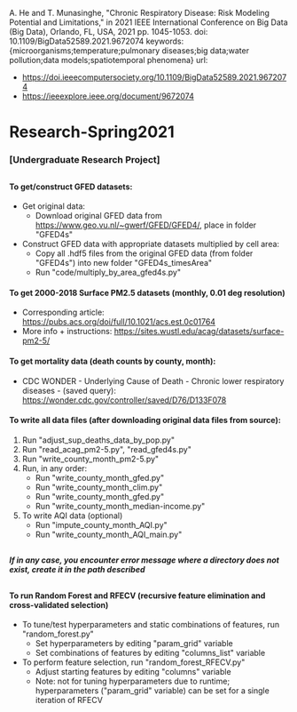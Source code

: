 


A. He and T. Munasinghe,  "Chronic Respiratory Disease: Risk Modeling Potential and Limitations," in 2021 IEEE International Conference on Big Data (Big Data), Orlando, FL, USA, 2021 pp. 1045-1053.
doi: 10.1109/BigData52589.2021.9672074
keywords: {microorganisms;temperature;pulmonary diseases;big data;water pollution;data models;spatiotemporal phenomena}
url:
- https://doi.ieeecomputersociety.org/10.1109/BigData52589.2021.9672074
- https://ieeexplore.ieee.org/document/9672074


# Research-Spring2021
### [Undergraduate Research Project]
##

#### To get/construct GFED datasets:
- Get original data:
  - Download original GFED data from <https://www.geo.vu.nl/~gwerf/GFED/GFED4/>, place in folder "GFED4s"
- Construct GFED data with appropriate datasets multiplied by cell area:
  - Copy all .hdf5 files from the original GFED data (from folder "GFED4s") into new folder "GFED4s_timesArea"
  - Run "code/multiply_by_area_gfed4s.py"

#### To get 2000-2018 Surface PM2.5 datasets (monthly, 0.01 deg resolution)
- Corresponding article: <https://pubs.acs.org/doi/full/10.1021/acs.est.0c01764>
- More info + instructions: <https://sites.wustl.edu/acag/datasets/surface-pm2-5/>



#### To get mortality data (death counts by county, month):
- CDC WONDER - Underlying Cause of Death - Chronic lower respiratory diseases - (saved query): <https://wonder.cdc.gov/controller/saved/D76/D133F078>


#### To write all data files (after downloading original data files from source):
1. Run "adjust_sup_deaths_data_by_pop.py"
2. Run "read_acag_pm2-5.py", "read_gfed4s.py"
3. Run "write_county_month_pm2-5.py"
4. Run, in any order:
    - Run "write_county_month_gfed.py"
    - Run "write_county_month_clim.py"
    - Run "write_county_month_gfed.py"
    - Run "write_county_month_median-income.py"
5. To write AQI data (optional)
    - Run "impute_county_month_AQI.py"
    - Run "write_county_month_AQI_main.py"


##
##### If in any case, you encounter error message where a directory does not exist, create it in the path described
##


#### To run Random Forest and RFECV (recursive feature elimination and cross-validated selection)
- To tune/test hyperparameters and static combinations of features, run "random_forest.py"
  - Set hyperparameters by editing "param_grid" variable
  - Set combinations of features by editing "columns_list" variable
- To perform feature selection, run "random_forest_RFECV.py"
  - Adjust starting features by editing "columns" variable
  - Note: not for tuning hyperparameters due to runtime; hyperparameters ("param_grid" variable) can be set for a single iteration of RFECV

